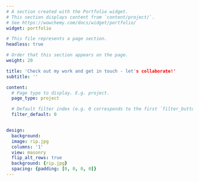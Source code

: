 ```yaml
---
# A section created with the Portfolio widget.
# This section displays content from `content/project/`.
# See https://wowchemy.com/docs/widget/portfolio/
widget: portfolio

# This file represents a page section.
headless: true

# Order that this section appears on the page.
weight: 20

title: 'Check out my work and get in touch - let's collaborate!'
subtitle: ''

content:
  # Page type to display. E.g. project.
  page_type: project

  # Default filter index (e.g. 0 corresponds to the first `filter_button` instance below).
  filter_default: 0


design:
  background:
  image: rip.jpg
  columns: '1'
  view: masonry
  flip_alt_rows: true
  background: {rip.jpg}
  spacing: {padding: [0, 0, 0, 0]}
---
```

